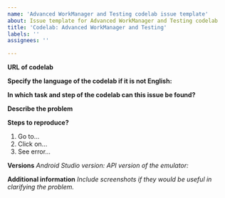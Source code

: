 ```yaml
---
name: 'Advanced WorkManager and Testing codelab issue template'
about: Issue template for Advanced WorkManager and Testing codelab
title: 'Codelab: Advanced WorkManager and Testing'
labels: ''
assignees: ''

---
```


**URL of codelab**

**Specify the language of the codelab if it is not English:**

**In which task and step of the codelab can this issue be found?**


**Describe the problem**




**Steps to reproduce?**
1. Go to...
2. Click on...
3. See error...

**Versions**
_Android Studio version:_
_API version of the emulator:_


**Additional information**
_Include screenshots if they would be useful in clarifying the problem._
